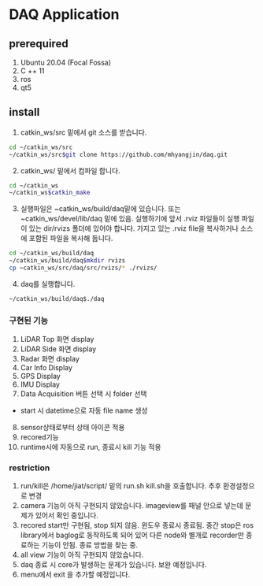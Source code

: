 # DAQ Application

## prerequired
1. Ubuntu 20.04 (Focal Fossa)
2. C ++ 11
3. ros
4. qt5

## install
1. catkin_ws/src 밑에서 git 소스를 받습니다. 

```bash
cd ~/catkin_ws/src
~/catkin_ws/src$git clone https://github.com/mhyangjin/daq.git
```
2. catkin_ws/ 밑에서 컴파일 합니다.

```bash
cd ~/catkin_ws
~/catkin_ws$catkin_make
```

3. 실행파일은 ~catkin_ws/build/daq밑에 있습니다. 또는 ~catkin_ws/devel/lib/daq 밑에 있음.
   실행하기에 앞서 .rviz 파일들이 실행 파일이 있는 dir/rvizs 폴더에 있어야 합니다.
   가지고 있는 .rviz file을 복사하거나 소스에 포함된 파일을 복사해 둡니다.

```bash
cd ~/catkin_ws/build/daq
~/catkin_ws/build/daq$mkdir rvizs
cp ~catkin_ws/src/daq/src/rvizs/* ./rvizs/
```

4. daq를 실행합니다.
```bash
~/catkin_ws/build/daq$./daq
```
### 구현된 기능
1. LiDAR Top 화면 display
2. LiDAR Side 화면 display
3. Radar 화면 display
4. Car Info Display
5. GPS Display
6. IMU Display
7. Data Acquisition 버튼 선택 시 folder 선택 
  - start 시 datetime으로 자동 file name 생성
8. sensor상태로부터 상태 아이콘 적용
9. recored기능
10. runtime시에 자동으로 run, 종료시 kill 기능 적용

### restriction
1. run/kill은 /home/jiat/script/ 밑의 run.sh kill.sh을 호출합니다. 추후 환경설정으로 변경
2. camera 기능이 아직 구현되지 않았습니다. imageview를 패널 안으로 넣는데 문제가 있어서 확인 중입니다.
3. recored start만 구현됨, stop 되지 않음. 윈도우 종료시 종료됨. 중간 stop은 ros library에서 baglog로 동작하도록 되어 있어 
   다른 node와 별개로 recorder만 종료하는 기능이 안됨. 종료 방법을 찾는 중.
4. all view 기능이 아직 구현되지 않았습니다.
5. daq 종료 시 core가 발생하는 문제가 있습니다. 보완 예정입니다.
6. menu에서 exit 을 추가할 예정입니다.



